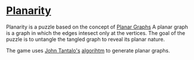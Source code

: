 # [Planarity](https://asmitahase.github.io/planarity/)
Planarity is a puzzle based on the concept of [Planar Graphs](https://en.wikipedia.org/wiki/Planar_graph)
A planar graph is a graph in which the edges intesect only at the vertices. The goal of the puzzle is to untangle the tangled graph to reveal its planar nature.

The game uses [John Tantalo's](http://johntantalo.com/) [algorihtm](http://johntantalo.com/wiki/Planarity/) to generate planar graphs.

